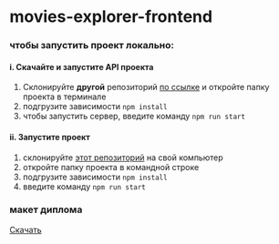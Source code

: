 # movies-explorer-frontend
 
### чтобы запустить проект локально:
#### i. Скачайте и запустите API проекта
1) Склонируйте **другой** репозиторий [по ссылке](https://github.com/OlgaStrelk/movies-explorer-api) и откройте папку проекта в терминале
2) подгрузите зависимости `npm install` 
3) чтобы запустить сервер, введите команду `npm run start`
#### ii. Запустите проект
1) склонируйте [этот репозиторий](https://github.com/OlgaStrelk/movies-explorer-frontend) на свой компьютер
2) откройте папку проекта в командной строке
3) подгрузите зависимости `npm install` 
4) введите команду `npm run start`


### макет диплома 
[Скачать](https://drive.google.com/file/d/1m2I6PxNT7PGe9ZM1DaUiswowvQNQAyii/view?usp=sharing)
 
